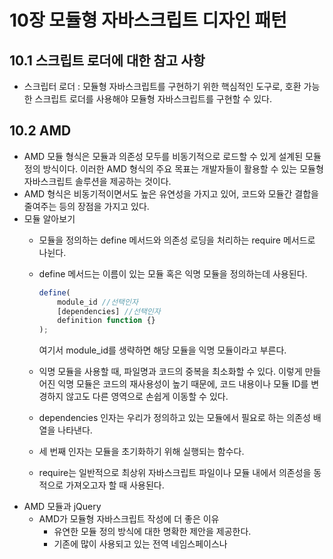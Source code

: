 # 10장 모듈형 자바스크립트 디자인 패턴

## 10.1 스크립트 로더에 대한 참고 사항

- 스크립터 로더 : 모듈형 자바스크립트를 구현하기 위한 핵심적인 도구로, 호환 가능한 스크립트 로더를 사용해야 모듈형 자바스크립트를 구현할 수 있다.

## 10.2 AMD

- AMD 모듈 형식은 모듈과 의존성 모두를 비동기적으로 로드할 수 있게 설계된 모듈 정의 방식이다. 이러한 AMD 형식의 주요 목표는 개발자들이 활용할 수 있는 모듈형 자바스크립트 솔루션을 제공하는 것이다.
- AMD 형식은 비동기적이면서도 높은 유연성을 가지고 있어, 코드와 모듈간 결합을 줄여주는 등의 장점을 가지고 있다.
- 모듈 알아보기
    - 모듈을 정의하는 define 메서드와 의존성 로딩을 처리하는 require 메서드로 나뉜다.
    - define 메서드는 이름이 있는 모듈 혹은 익명 모듈을 정의하는데 사용된다.
        
        ```jsx
        define(
        	module_id //선택인자
        	[dependencies] //선택인자
        	definition function {} 
        );
        ```
        
        여기서 module_id를 생략하면 해당 모듈을 익명 모듈이라고 부른다.
        
    - 익명 모듈을 사용할 때, 파일명과 코드의 중복을 최소화할 수 있다. 이렇게 만들어진 익명 모듈은 코드의 재사용성이 높기 때문에, 코드 내용이나 모듈 ID를 변경하지 않고도 다른 영역으로 손쉽게 이동할 수 있다.
    - dependencies 인자는 우리가 정의하고 있는 모듈에서 필요로 하는 의존성 배열을 나타낸다.
    - 세 번째 인자는 모듈을 초기화하기 위해 실행되는 함수다.
    - require는 일반적으로 최상위 자바스크립트 파일이나 모듈 내에서 의존성을 동적으로 가져오고자 할 때 사용된다.
- AMD 모듈과 jQuery
    - AMD가 모듈형 자바스크립트 작성에 더 좋은 이유
        - 유연한 모듈 정의 방식에 대한 명확한 제안을 제공한다.
        - 기존에 많이 사용되고 있는 전역 네임스페이스나 <script> 태그 방식에 비해 훨씬 더 구조화되어 있다.
        - 모듈 정의가 독립적으로 이루어지기 때문에 전역 네임스페이스의 오염을 방지할 수 있다.
        - 등등..
- AMD에 대한 결론
    - AMD는 전역 객체의 사용에 대한 걱정을 줄여주고, 변수에 모듈을 할당할 수 있게 해주고, 브라우저 환경의 모듈 작동을 위해 서버 사이드에서의 변환이 따로 필요하지 않으며, 의존성 관리 측면에서 매우 효율적이다.

## 10.3 CommonJS

- 서버 사이드에서 모듈을 선언하는 간단한 API를 지정하는 모듈 제안. AMD와는 달리 I/O, 파일 시스템, 프로미스 등 더욱 광범위한 부분을 다룬다.
- 구조적 관점에서 볼 때, CommonJS 모듈은 재사용 가능한 자바스크립트 코드로써 외부 의존 코드에 공개할 특정 객체를 내보낸다.
- AMD와 달리 CommonJS는 모듈을 함수로 감싸는 작업이 필요하지는 않다.
- 두가지 핵심 요소로 구성되며, exports 변수는 다른 모듈에 내보내고자 하는 객체를 담는다. require 함수는 다른 모듈에서 내보낸 객체를 가져올 때 사용하는 함수다.
- Node.js 환경에서의 CommonJS
    - ES모듈 형식이 자바스크립트 코드를 모듈화하는 표준으로 자리잡았지만, Node.js 환경에선 CommonJS가 기본으로 쓰인다.(최근은 ES 모듈도 지원)
    - Node.js는 다음과 같은 파일들을 CommonJS 모듈로 인식한다.
        - .cjs 확장자를 가진 파일
        - 가장 가까이에 위차한 package.json 파일 안에 type 항목의 값이 commonjs로 되어있는 경우, .js 확장자를 가진 파일
        - 등등..

## 10.4 AMD vs CommonJS : 동상이몽

- AMD는 브라우저 우선 접근 방식을 채택하여 비동기 동작과 간소화된 하위 호환성을 선택한 반면, 파일 I/O에 대한 개념은 없다. 또한 객체, 함수, 생성자, 문자열, JSON 등 다양한 형태의 모듈을 지원하며 브라우저에서 자체적으로 실행된다는 면에서 대단히 유연한 포맷이다.
- CommonJS는 서버 우선 접근 방식을 취하며 동기적 작동, 전역 변수와의 독립성 그리고 미래의 서버 환경을 고려한다.